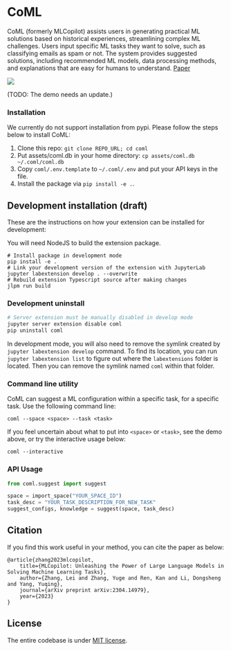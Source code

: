# CoML

CoML (formerly MLCopilot) assists users in generating practical ML solutions based on historical experiences, streamlining complex ML challenges. Users input specific ML tasks they want to solve, such as classifying emails as spam or not. The system provides suggested solutions, including recommended ML models, data processing methods, and explanations that are easy for humans to understand. [Paper](https://arxiv.org/abs/2304.14979)

![](assets/demo.gif)

(TODO: The demo needs an update.)

### Installation

We currently do not support installation from pypi. Please follow the steps below to install CoML:

1. Clone this repo: `git clone REPO_URL; cd coml`
2. Put assets/coml.db in your home directory: `cp assets/coml.db ~/.coml/coml.db`
3. Copy `coml/.env.template` to `~/.coml/.env` and put your API keys in the file.
3. Install the package via `pip install -e .`.

## Development installation (draft)

These are the instructions on how your extension can be installed for development:

You will need NodeJS to build the extension package.

```
# Install package in development mode
pip install -e .
# Link your development version of the extension with JupyterLab
jupyter labextension develop . --overwrite
# Rebuild extension Typescript source after making changes
jlpm run build
```

### Development uninstall

```bash
# Server extension must be manually disabled in develop mode
jupyter server extension disable coml
pip uninstall coml
```

In development mode, you will also need to remove the symlink created by `jupyter labextension develop`
command. To find its location, you can run `jupyter labextension list` to figure out where the `labextensions`
folder is located. Then you can remove the symlink named `coml` within that folder.


### Command line utility

CoML can suggest a ML configuration within a specific task, for a specific task. Use the following command line:

```
coml --space <space> --task <task>
```

If you feel uncertain about what to put into `<space>` or `<task>`, see the demo above, or try the interactive usage below:

```
coml --interactive
```

### API Usage

```python
from coml.suggest import suggest

space = import_space("YOUR_SPACE_ID")
task_desc = "YOUR_TASK_DESCRIPTION_FOR_NEW_TASK"
suggest_configs, knowledge = suggest(space, task_desc)
```

## Citation

If you find this work useful in your method, you can cite the paper as below:

    @article{zhang2023mlcopilot,
        title={MLCopilot: Unleashing the Power of Large Language Models in Solving Machine Learning Tasks},
        author={Zhang, Lei and Zhang, Yuge and Ren, Kan and Li, Dongsheng and Yang, Yuqing},
        journal={arXiv preprint arXiv:2304.14979},
        year={2023}
    }

## License

The entire codebase is under [MIT license](LICENSE).
